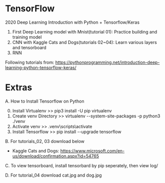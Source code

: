 # TensorFlow

2020 Deep Learning Introduction with Python + Tensorflow/Keras

1. First Deep Learning model with Mnist(tutorial 01): Practice building and training model
2. CNN with Kaggle Cats and Dogs(tutorials 02~04): Learn various layers and tensorboard
3. RNN

Following tutorials from: https://pythonprogramming.net/introduction-deep-learning-python-tensorflow-keras/

# Extras

A. How to Install Tensorflow on Python

 0. Install Virtualenv >> pip3 install -U pip virtualenv
 1. Create venv Directory >> virtualenv --system-site-packages -p python3 ./venv
 2. Activate venv >> .venv\scripts\activate
 3. Install Tensorflow >> pip install --upgrade tensorflow
 
B. For tutorials_02, 03 download below
- Kaggle Cats and Dogs: https://www.microsoft.com/en-us/download/confirmation.aspx?id=54765

C. To view tensorboard, install tensorbard by pip seperately, then view log/

D. For tutorial_04 download cat.jpg and dog.jpg
